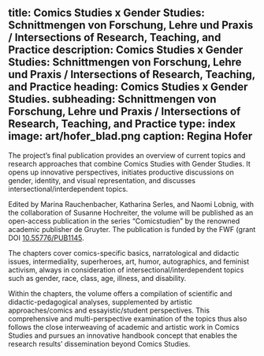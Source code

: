 title: Comics Studies x Gender Studies: Schnittmengen von Forschung, Lehre und Praxis / Intersections of Research, Teaching, and Practice
description: Comics Studies x Gender Studies: Schnittmengen von Forschung, Lehre und Praxis / Intersections of Research, Teaching, and Practice
heading: Comics Studies x Gender Studies.
subheading: Schnittmengen von Forschung, Lehre und Praxis / Intersections of Research, Teaching, and Practice
type: index
image: art/hofer_blad.png
caption: Regina Hofer
---

The project’s final publication provides an overview of current topics and research approaches that combine Comics Studies with Gender Studies. It opens up innovative perspectives, initiates productive discussions on gender, identity, and visual representation, and discusses intersectional/interdependent topics.

<!-- more -->

Edited by Marina Rauchenbacher, Katharina Serles, and Naomi Lobnig, with the collaboration of Susanne Hochreiter, the volume will be published as an open-access publication in the series “Comicstudien” by the renowned academic publisher de Gruyter. The publication is funded by the FWF (grant DOI [10.55776/PUB1145](https://www.fwf.ac.at/forschungsradar/10.55776/PUB1145). 
 
The chapters cover comics-specific basics, narratological and didactic issues, intermediality, superheroes, art, humor, autographics, and feminist activism, always in consideration of intersectional/interdependent topics such as gender, race, class, age, illness, and disability. 

Within the chapters, the volume offers a compilation of scientific and didactic-pedagogical analyses, supplemented by artistic approaches/comics and essayistic/student perspectives. This comprehensive and multi-perspective examination of the topics thus also follows the close interweaving of academic and artistic work in Comics Studies and pursues an innovative handbook concept that enables the research results’ dissemination beyond Comics Studies.
